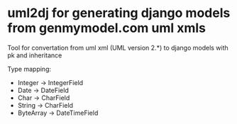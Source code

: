 uml2dj for generating django models from genmymodel.com uml xmls
======

Tool for convertation from uml xml (UML version 2.*) to django models with pk and inheritance


Type mapping:

* Integer -> IntegerField
* Date -> DateField
* Char -> CharField
* String -> CharField
* ByteArray -> DateTimeField

